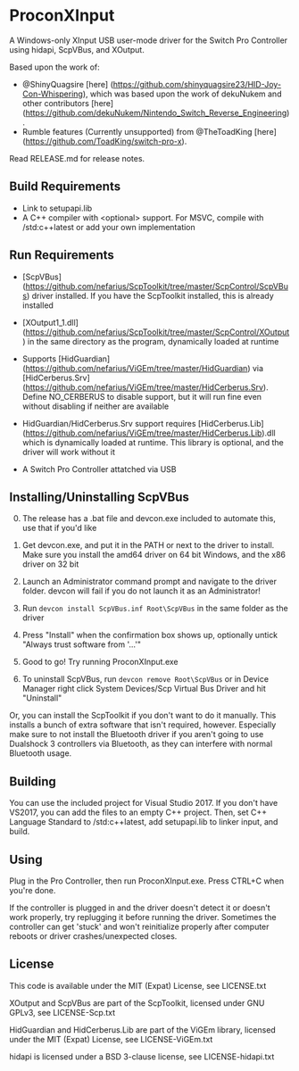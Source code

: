 ProconXInput
============

A Windows-only XInput USB user-mode driver for the Switch Pro Controller using
hidapi, ScpVBus, and XOutput.

Based upon the work of:

- @ShinyQuagsire [here]
(https://github.com/shinyquagsire23/HID-Joy-Con-Whispering), which was based
upon the work of dekuNukem and other contributors [here]
(https://github.com/dekuNukem/Nintendo_Switch_Reverse_Engineering). 
- Rumble features (Currently unsupported) from @TheToadKing [here]
(https://github.com/ToadKing/switch-pro-x).

Read RELEASE.md for release notes.


Build Requirements
------------------

- Link to setupapi.lib
- A C++ compiler with &lt;optional&gt; support. For MSVC, compile with
/std:c++latest or add your own implementation


Run Requirements
----------------

- [ScpVBus]
(https://github.com/nefarius/ScpToolkit/tree/master/ScpControl/ScpVBus) driver
installed. If you have the ScpToolkit installed, this is already installed

- [XOutput1_1.dll]
(https://github.com/nefarius/ScpToolkit/tree/master/ScpControl/XOutput) in the
same directory as the program, dynamically loaded at runtime

- Supports [HidGuardian]
(https://github.com/nefarius/ViGEm/tree/master/HidGuardian) via
[HidCerberus.Srv]
(https://github.com/nefarius/ViGEm/tree/master/HidCerberus.Srv). Define
NO_CERBERUS to disable support, but it will run fine even without disabling if
neither are available

- HidGuardian/HidCerberus.Srv support requires [HidCerberus.Lib]
(https://github.com/nefarius/ViGEm/tree/master/HidCerberus.Lib).dll which is
dynamically loaded at runtime. This library is optional, and the driver will
work without it

- A Switch Pro Controller attatched via USB


Installing/Uninstalling ScpVBus
-------------------------------

0. The release has a .bat file and devcon.exe included to automate this, use
that if you'd like

1. Get devcon.exe, and put it in the PATH or next to the driver to install.
Make sure you install the amd64 driver on 64 bit Windows, and the x86 driver
on 32 bit

2. Launch an Administrator command prompt and navigate to the driver folder.
devcon will fail if you do not launch it as an Administrator!

3. Run `devcon install ScpVBus.inf Root\ScpVBus` in the same folder as the
driver

4. Press "Install" when the confirmation box shows up, optionally untick
"Always trust software from '...'"

5. Good to go! Try running ProconXInput.exe

6. To uninstall ScpVBus, run `devcon remove Root\ScpVBus` or in Device
Manager right click System Devices/Scp Virtual Bus Driver and hit "Uninstall"

Or, you can install the ScpToolkit if you don't want to do it manually. This
installs a bunch of extra software that isn't required, however. Especially
make sure to not install the Bluetooth driver if you aren't going to use
Dualshock 3 controllers via Bluetooth, as they can interfere with normal
Bluetooth usage.


Building
--------

You can use the included project for Visual Studio 2017. If you don't have
VS2017, you can add the files to an empty C++ project. Then, set C++
Language Standard to /std:c++latest, add setupapi.lib to linker input, and
build.


Using
-----

Plug in the Pro Controller, then run ProconXInput.exe. Press CTRL+C when
you're done.

If the controller is plugged in and the driver doesn't detect it or doesn't
work properly, try replugging it before running the driver. Sometimes the
controller can get 'stuck' and won't reinitialize properly after computer
reboots or driver crashes/unexpected closes.


License
-------

This code is available under the MIT (Expat) License, see LICENSE.txt

XOutput and ScpVBus are part of the ScpToolkit, licensed under GNU GPLv3, see
LICENSE-Scp.txt

HidGuardian and HidCerberus.Lib are part of the ViGEm library, licensed under
the MIT (Expat) License, see LICENSE-ViGEm.txt

hidapi is licensed under a BSD 3-clause license, see LICENSE-hidapi.txt

